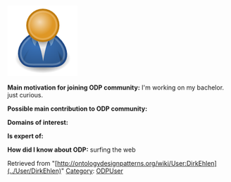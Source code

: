 [![Image:ODPUser.png](../images/a/a6/ODPUser.png)](../Image/ODPUser.png "Image:ODPUser.png")




  





__Main motivation for joining ODP community:__ I'm working on my bachelor. just curious.


__Possible main contribution to ODP community:__


__Domains of interest:__


  



__Is expert of:__


  

__How did I know about ODP:__ surfing the web






Retrieved from "[http://ontologydesignpatterns.org/wiki/User:DirkEhlen](../User/DirkEhlen)"
 [Category](http://ontologydesignpatterns.org/wiki/Special:Categories "Special:Categories"): [ODPUser](../Category/ODPUser "Category:ODPUser")